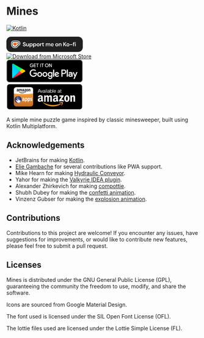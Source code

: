 # Mines

[![Kotlin](https://img.shields.io/badge/kotlin-2.1.20-blue.svg?logo=kotlin)](httpw://kotlinlang.org)

<a href="https://ko-fi.com/G2G61FBTJX">
    <img src="images/support_me_on_kofi_dark.png" alt="Support me on Ko-fi" width="200">
</a>
<br>
<a href="https://apps.microsoft.com/detail/9NW19GL6BR5K?mode=popup">
    <img src="https://get.microsoft.com/images/en-us%20dark.svg" alt="Download from Microsoft Store" width="200">
</a>
<br>
<a href="https://play.google.com/store/apps/details?id=de.stefan_oltmann.mines">
    <img src="images/play_store_badge.png" alt="Get in on Google Play" width="200">
</a>
<br>
<a href="https://www.amazon.de/dp/B0DZVS6LTN">
    <img src="images/amazon_app_store_badge.png" alt="Available at Amazon" width="200">
</a>

A simple mine puzzle game inspired by classic minesweeper, built using Kotlin Multiplatform.

## Acknowledgements

* JetBrains for making [Kotlin](https://kotlinlang.org).
* [Elie Gambache](https://github.com/kdroidfilter) for several contributions like PWA support.
* Mike Hearn for making [Hydraulic Conveyor](https://conveyor.hydraulic.dev).
* Yahor for making the [Valkyrie IDEA plugin](https://github.com/ComposeGears/Valkyrie).
* Alexander Zhirkevich for making [compottie](https://github.com/alexzhirkevich/compottie).
* Shubh Dubey for making the [confetti animation](https://lottiefiles.com/free-animation/confetti-3ofTs67sBx).
* Vinzenz Gubser for making the [explosion animation](https://lottiefiles.com/free-animation/black-explosion-m8rwV4eMBU).

## Contributions

Contributions to this project are welcome! If you encounter any issues,
have suggestions for improvements, or would like to contribute new features,
please feel free to submit a pull request.

## Licenses

Mines is distributed under the GNU General Public License (GPL),
guaranteeing the community the freedom to use, modify, and share the software.

Icons are sourced from Google Material Design.

The font used is licensed under the SIL Open Font License (OFL).

The lottie files used are licensed under the Lottie Simple License (FL).
